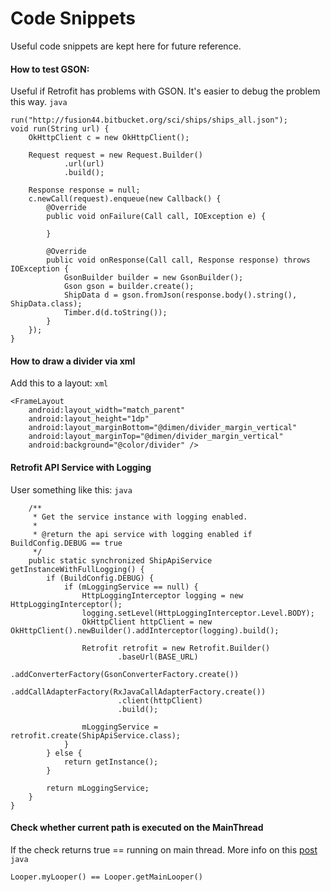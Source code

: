 # Code Snippets
Useful code snippets are kept here for future reference.

#### How to test GSON:
Useful if Retrofit has problems with GSON. It's easier to debug the problem this way.
``` java ```

    run("http://fusion44.bitbucket.org/sci/ships/ships_all.json");
    void run(String url) {
        OkHttpClient c = new OkHttpClient();

        Request request = new Request.Builder()
                .url(url)
                .build();

        Response response = null;
        c.newCall(request).enqueue(new Callback() {
            @Override
            public void onFailure(Call call, IOException e) {

            }

            @Override
            public void onResponse(Call call, Response response) throws IOException {
                GsonBuilder builder = new GsonBuilder();
                Gson gson = builder.create();
                ShipData d = gson.fromJson(response.body().string(), ShipData.class);
                Timber.d(d.toString());
            }
        });
    }

#### How to draw a divider via xml
Add this to a layout:
``` xml ```

    <FrameLayout
        android:layout_width="match_parent"
        android:layout_height="1dp"
        android:layout_marginBottom="@dimen/divider_margin_vertical"
        android:layout_marginTop="@dimen/divider_margin_vertical"
        android:background="@color/divider" />

#### Retrofit API Service with Logging
User something like this:
``` java ```

        /**
         * Get the service instance with logging enabled.
         *
         * @return the api service with logging enabled if BuildConfig.DEBUG == true
         */
        public static synchronized ShipApiService getInstanceWithFullLogging() {
            if (BuildConfig.DEBUG) {
                if (mLoggingService == null) {
                    HttpLoggingInterceptor logging = new HttpLoggingInterceptor();
                    logging.setLevel(HttpLoggingInterceptor.Level.BODY);
                    OkHttpClient httpClient = new OkHttpClient().newBuilder().addInterceptor(logging).build();

                    Retrofit retrofit = new Retrofit.Builder()
                            .baseUrl(BASE_URL)
                            .addConverterFactory(GsonConverterFactory.create())
                            .addCallAdapterFactory(RxJavaCallAdapterFactory.create())
                            .client(httpClient)
                            .build();

                    mLoggingService = retrofit.create(ShipApiService.class);
                }
            } else {
                return getInstance();
            }

            return mLoggingService;
        }
    }

#### Check whether current path is executed on the MainThread
If the check returns true == running on main thread.
More info on this [post](http://stackoverflow.com/questions/11411022/how-to-check-if-current-thread-is-not-main-thread)
``` java ```

    Looper.myLooper() == Looper.getMainLooper()
